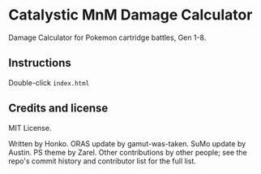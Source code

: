 Catalystic MnM Damage Calculator
=======================

Damage Calculator for Pokemon cartridge battles, Gen 1-8.

Instructions
------------

Double-click `index.html`


Credits and license
-------------------

MIT License.

Written by Honko. ORAS update by gamut-was-taken. SuMo update by Austin. PS theme by Zarel. Other
contributions by other people; see the repo's commit history and contributor
list for the full list.

